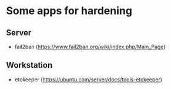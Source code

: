 # Some apps for hardening

## Server
* fail2ban (https://www.fail2ban.org/wiki/index.php/Main_Page)

## Workstation
* etckeeper (https://ubuntu.com/server/docs/tools-etckeeper)
